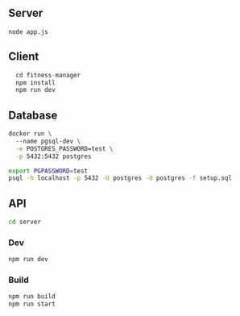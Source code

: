 ## Server

`node app.js`

## Client

```js
  cd fitness-manager
  npm install
  npm run dev
```

## Database

```bash
docker run \                                                                                                                                                    ✘ INT  base  09:42:30 PM
  --name pgsql-dev \
  -e POSTGRES_PASSWORD=test \
  -p 5432:5432 postgres
```

```bash
export PGPASSWORD=test
psql -h localhost -p 5432 -U postgres -d postgres -f setup.sql
```

## API

```bash
cd server
```

### Dev

```bash
npm run dev
```

### Build

```bash
npm run build
npm run start
```
